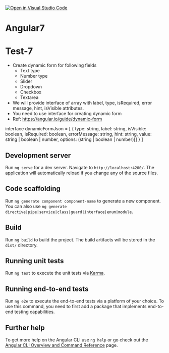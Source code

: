 [![Open in Visual Studio Code](https://classroom.github.com/assets/open-in-vscode-2e0aaae1b6195c2367325f4f02e2d04e9abb55f0b24a779b69b11b9e10269abc.svg)](https://classroom.github.com/online_ide?assignment_repo_id=16550714&assignment_repo_type=AssignmentRepo)
# Angular7

# Test-7
- Create dynamic form for following fields
  - Text type
  - Number type
  - Slider
  - Dropdown
  - Checkbox  
  - Textarea
- We will provide interface of array with label, type, isRequired, error message, hint, isVisible attributes.
- You need to use interface for creating dynamic form
- Ref: https://angular.io/guide/dynamic-form

interface dynamicFormJson = [
    {
      type: string,
      label: string,
      isVisible: boolean,
      isRequired: boolean,
      errorMessage: string,
      hint: string,
      value: string | boolean | number,
      options: (string | boolean | number)[]
    }
]

## Development server

Run `ng serve` for a dev server. Navigate to `http://localhost:4200/`. The application will automatically reload if you change any of the source files.

## Code scaffolding

Run `ng generate component component-name` to generate a new component. You can also use `ng generate directive|pipe|service|class|guard|interface|enum|module`.

## Build

Run `ng build` to build the project. The build artifacts will be stored in the `dist/` directory.

## Running unit tests

Run `ng test` to execute the unit tests via [Karma](https://karma-runner.github.io).

## Running end-to-end tests

Run `ng e2e` to execute the end-to-end tests via a platform of your choice. To use this command, you need to first add a package that implements end-to-end testing capabilities.

## Further help

To get more help on the Angular CLI use `ng help` or go check out the [Angular CLI Overview and Command Reference](https://angular.io/cli) page.
